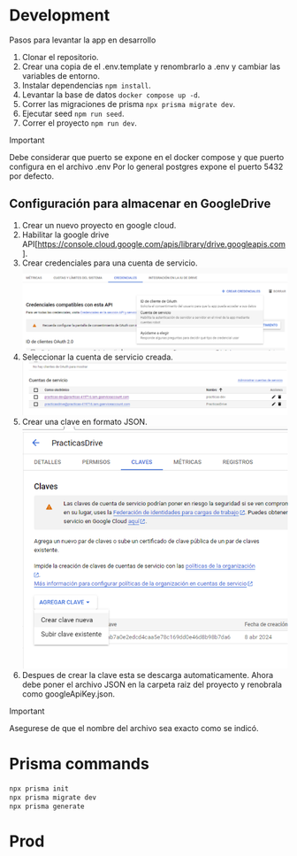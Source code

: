 # Development
Pasos para levantar la app en desarrollo

1. Clonar el repositorio.
2. Crear una copia de el .env.template y renombrarlo a .env y cambiar las variables de entorno.
3. Instalar dependencias ``` npm install ```.
4. Levantar la base de datos ``` docker compose up -d ```.
5. Correr las migraciones de prisma ``` npx prisma migrate dev ```.
6. Ejecutar seed ``` npm run seed ```.
7. Correr el proyecto ``` npm run dev ```.

>[!IMPORTANT]
>
> Debe considerar que puerto se expone en el docker compose y que puerto configura en el archivo .env
> Por lo general postgres expone el puerto 5432 por defecto.

## Configuración para almacenar en GoogleDrive

1. Crear un nuevo proyecto en google cloud. 
2. Habilitar la google drive API[https://console.cloud.google.com/apis/library/drive.googleapis.com].
3. Crear credenciales para una cuenta de servicio. ![imagen de donde encontrar la opción cuenta de servicio](/doc/image.png)
4. Seleccionar la cuenta de servicio creada. ![Como ingresar a la cuenta de servicio](/doc/image-1.png)
5. Crear una clave en formato JSON. ![Donde crear una clave](/doc/image-2.png)
6. Despues de crear la clave esta se descarga automaticamente. Ahora debe poner el archivo JSON en la carpeta raiz del proyecto y renobrala como googleApiKey.json.

>[!IMPORTANT]
>
> Asegurese de que el nombre del archivo sea exacto como se indicó. 

# Prisma commands
```
npx prisma init
npx prisma migrate dev
npx prisma generate
```

# Prod

